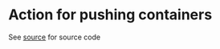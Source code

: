 # Action for pushing containers

See [source](https://github.com/rohdef/action-push-container-source) for source code


